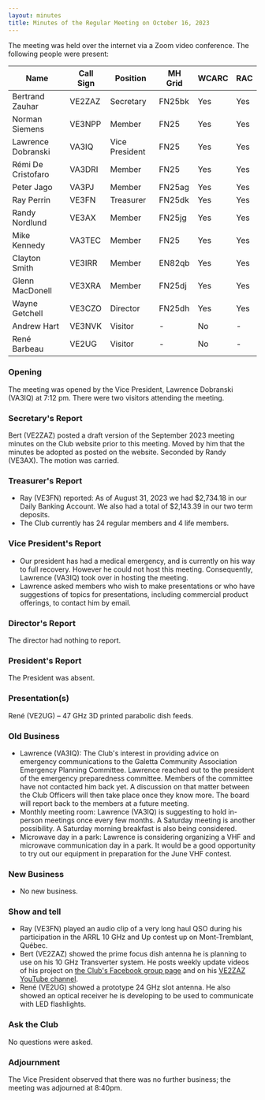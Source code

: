```yaml
---
layout: minutes
title: Minutes of the Regular Meeting on October 16, 2023
---
```

The meeting was held over the internet via a Zoom video conference.
The following people were present:

| Name                   | Call Sign  | Position         | MH Grid | WCARC | RAC |
|------------------------|------------|------------------|---------|-------|-----|
| Bertrand Zauhar        | VE2ZAZ     | Secretary        | FN25bk  | Yes   | Yes |
| Norman Siemens         | VE3NPP     | Member           | FN25    | Yes   | Yes |
| Lawrence Dobranski     | VA3IQ      | Vice President   | FN25    | Yes   | Yes |
| Rémi De Cristofaro     | VA3DRI     | Member           | FN25    | Yes   | Yes |
| Peter Jago             | VA3PJ      | Member           | FN25ag  | Yes   | Yes |
| Ray Perrin             | VE3FN      | Treasurer        | FN25dk  | Yes   | Yes |
| Randy Nordlund         | VE3AX      | Member           | FN25jg  | Yes   | Yes |
| Mike Kennedy           | VA3TEC     | Member           | FN25    | Yes   | Yes |
| Clayton Smith          | VE3IRR     | Member           | EN82qb  | Yes   | Yes |
| Glenn MacDonell        | VE3XRA     | Member           | FN25dj  | Yes   | Yes |
| Wayne Getchell         | VE3CZO     | Director         | FN25dh  | Yes   | Yes |
| Andrew Hart            | VE3NVK     | Visitor          |   -     | No    |  -  |
| René Barbeau           | VE2UG      | Visitor          |   -     | No    |  -  |

### Opening

The meeting was opened by the Vice President, Lawrence Dobranski (VA3IQ) at 7:12 pm.
There were two visitors attending the meeting.

### Secretary's Report

Bert (VE2ZAZ) posted a draft version of the September 2023 meeting minutes on the Club website prior to this meeting. Moved by him that the minutes be adopted as posted on the website. Seconded by Randy (VE3AX). The motion was carried.

### Treasurer's Report

- Ray (VE3FN) reported: As of August 31, 2023 we had $2,734.18 in our Daily Banking Account.  We also had a total of $2,143.39 in our two term deposits.
- The Club currently has 24 regular members and 4 life members.

### Vice President's Report

- Our president has had a medical emergency, and is currently on his way to full recovery. However he could not host this meeting. Consequently, Lawrence (VA3IQ) took over in hosting the meeting.
- Lawrence asked members who wish to make presentations or who have suggestions of topics for presentations, including commercial product offerings, to contact him by email.

### Director's Report

The director had nothing to report.

### President's Report

The President was absent.

### Presentation(s)

René (VE2UG) – 47 GHz 3D printed parabolic dish feeds.

### Old Business

- Lawrence (VA3IQ): The Club's interest in providing advice on emergency communications to the Galetta Community Association Emergency Planning Committee. Lawrence reached out to the president of the emergency preparedness committee. Members of the committee have not contacted him back yet. A discussion on that matter between the Club Officers will then take place once they know more. The board will report back to the members at a future meeting.
- Monthly meeting room: Lawrence (VA3IQ) is suggesting to hold in-person meetings once every few months. A Saturday meeting is another possibility. A Saturday morning breakfast is also being considered.
- Microwave day in a park: Lawrence is considering organizing a VHF and microwave communication day in a park. It would be a good opportunity to try out our equipment in preparation for the June VHF contest.

### New Business

- No new business.

### Show and tell

- Ray (VE3FN) played an audio clip of a very long haul QSO during his participation in the ARRL 10 GHz and Up contest up on Mont-Tremblant, Québec.
- Bert (VE2ZAZ) showed the prime focus dish antenna he is planning to use on his 10 GHz Transverter system. He posts weekly update videos of his project on [the Club's Facebook group page](https://www.facebook.com/groups/664188554631032) and on his [VE2ZAZ YouTube channel](https://www.youtube.com/@VE2ZAZ).
- René (VE2UG) showed a prototype 24 GHz slot antenna. He also showed an optical receiver he is developing to be used to communicate with LED flashlights.

### Ask the Club

No questions were asked.

### Adjournment

The Vice President observed that there was no further business; the meeting was adjourned at 8:40pm.
